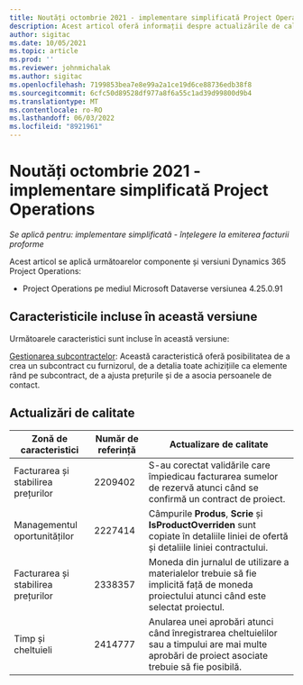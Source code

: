 ```yaml
---
title: Noutăți octombrie 2021 - implementare simplificată Project Operations
description: Acest articol oferă informații despre actualizările de calitate disponibile în versiunea din octombrie 2021 de implementare a Project Operations lite.
author: sigitac
ms.date: 10/05/2021
ms.topic: article
ms.prod: ''
ms.reviewer: johnmichalak
ms.author: sigitac
ms.openlocfilehash: 7199853bea7e8e99a2a1ce19d6ce88736edb38f8
ms.sourcegitcommit: 6cfc50d89528df977a8f6a55c1ad39d99800d9b4
ms.translationtype: MT
ms.contentlocale: ro-RO
ms.lasthandoff: 06/03/2022
ms.locfileid: "8921961"
---
```

# <a name="whats-new-october-2021---project-operations-lite-deployment"></a>Noutăți octombrie 2021 - implementare simplificată Project Operations

_Se aplică pentru: implementare simplificată - înțelegere la emiterea facturii proforme_

Acest articol se aplică următoarelor componente și versiuni Dynamics 365 Project Operations:

  - Project Operations pe mediul Microsoft Dataverse versiunea 4.25.0.91


## <a name="features-included-in-this-release"></a>Caracteristicile incluse în această versiune

Următoarele caracteristici sunt incluse în această versiune:

[Gestionarea subcontractelor](../subcontracting/managing-subcontracts-overview.md): Această caracteristică oferă posibilitatea de a crea un subcontract cu furnizorul, de a detalia toate achizițiile ca elemente rând pe subcontract, de a ajusta prețurile și de a asocia persoanele de contact.


## <a name="quality-updates"></a>Actualizări de calitate

| **Zonă de caracteristici** | **Număr de referință** | **Actualizare de calitate** |
| --- | --- | --- |
| Facturarea și stabilirea prețurilor | 2209402 | S-au corectat validările care împiedicau facturarea sumelor de rezervă atunci când se confirmă un contract de proiect. |
| Managementul oportunităților | 2227414 | Câmpurile **Produs**, **Scrie** și **IsProductOverriden** sunt copiate în detaliile liniei de ofertă și detaliile liniei contractului. |
| Facturarea și stabilirea prețurilor | 2338357 | Moneda din jurnalul de utilizare a materialelor trebuie să fie implicită față de moneda proiectului atunci când este selectat proiectul. |
| Timp și cheltuieli | 2414777 | Anularea unei aprobări atunci când înregistrarea cheltuielilor sau a timpului are mai multe aprobări de proiect asociate trebuie să fie posibilă. |
